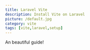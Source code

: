 ```yaml
---
title: Laravel Vite
description: Install Vite on Laravel
picture: /default.jpg
category: vite
tags: [vite,laravel,setup]
---
```


An beautiful guide!
